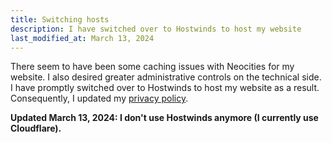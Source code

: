 ```yaml
---
title: Switching hosts
description: I have switched over to Hostwinds to host my website
last_modified_at: March 13, 2024
---
```


There seem to have been some caching issues with Neocities for my website. I also desired greater administrative controls on the technical side. I have promptly switched over to Hostwinds to host my website as a result. Consequently, I updated my <a href="/terms/privacy/">privacy policy</a>.

**Updated March 13, 2024: I don't use Hostwinds anymore (I currently use Cloudflare).**